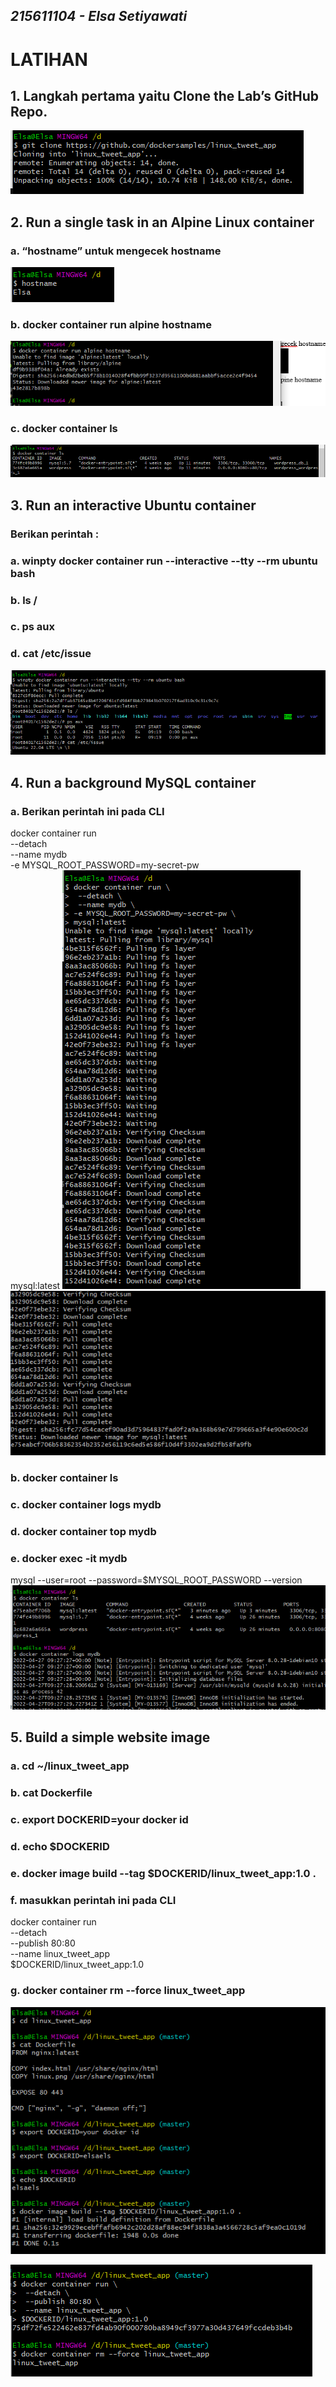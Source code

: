 ## _215611104 - Elsa Setiyawati_

# LATIHAN

## 1. Langkah pertama yaitu Clone the Lab’s GitHub Repo.

![20](images/1.png)

## 2. Run a single task in an Alpine Linux container

### a. “hostname” untuk mengecek hostname

![20](images/2.png)

### b. docker container run alpine hostname

![20](images/3.png)

### c. docker container ls

![20](images/4.png)

## 3. Run an interactive Ubuntu container

### Berikan perintah :

### a. winpty docker container run --interactive --tty --rm ubuntu bash

### b. ls /

### c. ps aux

### d. cat /etc/issue

![20](images/5.png)

## 4. Run a background MySQL container

### a. Berikan perintah ini pada CLI

docker container run \
 --detach \
 --name mydb \
 -e MYSQL_ROOT_PASSWORD=my-secret-pw \
 mysql:latest
![20](images/6.png)
![20](images/7.png)

### b. docker container ls

### c. docker container logs mydb

### d. docker container top mydb

### e. docker exec -it mydb

mysql --user=root --password=$MYSQL_ROOT_PASSWORD --version
![20](images/8.png)

## 5. Build a simple website image

### a. cd ~/linux_tweet_app

### b. cat Dockerfile

### c. export DOCKERID=your docker id

### d. echo $DOCKERID

### e. docker image build --tag $DOCKERID/linux_tweet_app:1.0 .

### f. masukkan perintah ini pada CLI

docker container run \
 --detach \
 --publish 80:80 \
 --name linux_tweet_app \
 $DOCKERID/linux_tweet_app:1.0

### g. docker container rm --force linux_tweet_app

![20](images/9.png)

![20](images/10.png)
